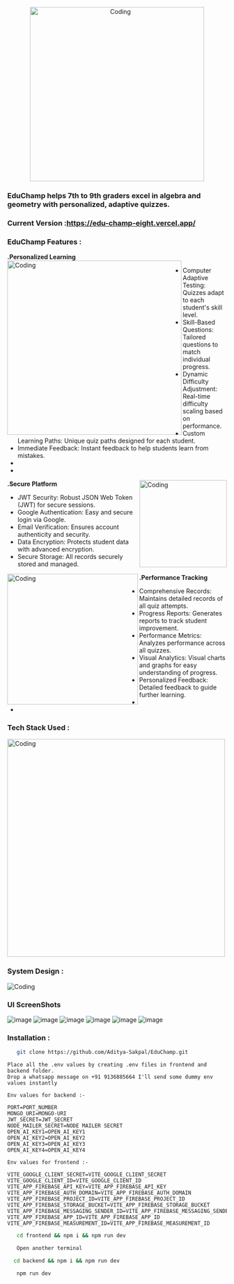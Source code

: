 <p align="center">
  <img alt="Coding" width="400" src="https://github.com/Aditya-Sakpal/GIGA_CHAT_FRONTEND/assets/112710558/77f2341a-87b8-4043-9365-37bcdb4b0145" >
</p>


### EduChamp helps 7th to 9th graders excel in algebra and geometry with personalized, adaptive quizzes.

### Current Version :https://edu-champ-eight.vercel.app/

### EduChamp Features :  

**.Personalized Learning**
<img alt="Coding" align="left" width="400" src="https://github.com/Aditya-Sakpal/GIGA_CHAT_FRONTEND/assets/112710558/b869c334-d678-4575-b52c-4c3f63dc0684" >

- Computer Adaptive Testing: Quizzes adapt to each student's skill level.
- Skill-Based Questions: Tailored questions to match individual progress.
- Dynamic Difficulty Adjustment: Real-time difficulty scaling based on performance.
- Custom Learning Paths: Unique quiz paths designed for each student.
- Immediate Feedback: Instant feedback to help students learn from mistakes.
- 
- 

**.Secure Platform**
<img alt="Coding" align="right" width="200" src="https://github.com/Aditya-Sakpal/GIGA_CHAT_FRONTEND/assets/112710558/f226fdd2-0ad3-47ff-84f7-db36a141e8e7" >

- JWT Security: Robust JSON Web Token (JWT) for secure sessions.
- Google Authentication: Easy and secure login via Google.
- Email Verification: Ensures account authenticity and security.
- Data Encryption: Protects student data with advanced encryption.
- Secure Storage: All records securely stored and managed.

**.Performance Tracking**
<img alt="Coding" align="left" width="300" src="https://github.com/Aditya-Sakpal/GIGA_CHAT_FRONTEND/assets/112710558/f0f08783-d7b8-4eb5-85c1-eb11f0a80233" >

- Comprehensive Records: Maintains detailed records of all quiz attempts.
- Progress Reports: Generates reports to track student improvement.
- Performance Metrics: Analyzes performance across all quizzes.
- Visual Analytics: Visual charts and graphs for easy understanding of progress.
- Personalized Feedback: Detailed feedback to guide further learning.
- 
- 

### Tech Stack Used : 
<img alt="Coding" align="center" width="500" src="https://github.com/Aditya-Sakpal/GIGA_CHAT_FRONTEND/assets/112710558/62b8a0ac-b92b-4e83-a680-4904292d982a" >

### System Design :
<img alt="Coding" src="https://github.com/Aditya-Sakpal/GIGA_CHAT_FRONTEND/assets/112710558/bdf80693-c73b-4726-9928-50a90d6fdf3f" >

### UI ScreenShots
![image](https://github.com/Aditya-Sakpal/EduChamp/assets/112710558/84dcbcf8-134f-48cb-a13c-ca44b678bd83)
![image](https://github.com/Aditya-Sakpal/EduChamp/assets/112710558/045d44de-5c9c-46f4-885f-fa3bdd2c7a39)
![image](https://github.com/Aditya-Sakpal/EduChamp/assets/112710558/bb8ec8e3-5cbe-4db3-a480-8792a42055bd)
![image](https://github.com/Aditya-Sakpal/EduChamp/assets/112710558/fdf5697c-a371-4878-83e1-4b76f9932fd8)
![image](https://github.com/Aditya-Sakpal/EduChamp/assets/112710558/0ddf4f41-16f2-4a2a-a77f-fd5e85f7443d)
![image](https://github.com/Aditya-Sakpal/EduChamp/assets/112710558/816e49ac-e989-4a58-a799-c2e3f9e67ce7)


### Installation :
```bash
   git clone https://github.com/Aditya-Sakpal/EduChamp.git
```
```
Place all the .env values by creating .env files in frontend and backend folder.
Drop a whatsapp message on +91 9136885664 I'll send some dummy env values instantly

Env values for backend :-

PORT=PORT_NUMBER
MONGO_URI=MONGO-URI
JWT_SECRET=JWT_SECRET
NODE_MAILER_SECRET=NODE MAILER SECRET
OPEN_AI_KEY1=OPEN_AI_KEY1
OPEN_AI_KEY2=OPEN_AI_KEY2
OPEN_AI_KEY3=OPEN_AI_KEY3
OPEN_AI_KEY4=OPEN_AI_KEY4

Env values for frontend :-

VITE_GOOGLE_CLIENT_SECRET=VITE_GOOGLE_CLIENT_SECRET
VITE_GOOGLE_CLIENT_ID=VITE_GOOGLE_CLIENT_ID
VITE_APP_FIREBASE_API_KEY=VITE_APP_FIREBASE_API_KEY
VITE_APP_FIREBASE_AUTH_DOMAIN=VITE_APP_FIREBASE_AUTH_DOMAIN
VITE_APP_FIREBASE_PROJECT_ID=VITE_APP_FIREBASE_PROJECT_ID
VITE_APP_FIREBASE_STORAGE_BUCKET=VITE_APP_FIREBASE_STORAGE_BUCKET
VITE_APP_FIREBASE_MESSAGING_SENDER_ID=VITE_APP_FIREBASE_MESSAGING_SENDER_ID
VITE_APP_FIREBASE_APP_ID=VITE_APP_FIREBASE_APP_ID
VITE_APP_FIREBASE_MEASUREMENT_ID=VITE_APP_FIREBASE_MEASUREMENT_ID
```
```bash
   cd frontend && npm i && npm run dev
```
```bash
   Open another terminal
```
```bash
  cd backend && npm i && npm run dev
```
```bash
   npm run dev
```

